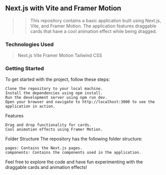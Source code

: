 ## Next.js with Vite and Framer Motion
>> This repository contains a basic application built using Next.js, Vite, and Framer Motion. The application features draggable cards that have a cool animation effect while being dragged.

### Technologies Used

>    Next.js
>    Vite
>    Framer Motion
>    Tailwind CSS

### Getting Started
To get started with the project, follow these steps:

    Clone the repository to your local machine.
    Install the dependencies using npm install.
    Run the development server using npm run dev.
    Open your browser and navigate to http://localhost:3000 to see the application in action.

Features

    Drag and drop functionality for cards.
    Cool animation effects using Framer Motion.

Folder Structure
The repository has the following folder structure:

    pages: Contains the Next.js pages.
    components: Contains the components used in the application.

Feel free to explore the code and have fun experimenting with the draggable cards and animation effects!
